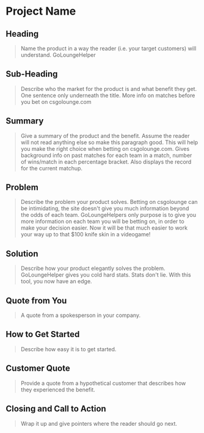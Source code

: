 # Project Name #

<!-- 
> This material was originally posted [here](http://www.quora.com/What-is-Amazons-approach-to-product-development-and-product-management). It is reproduced here for posterities sake.

There is an approach called "working backwards" that is widely used at Amazon. They work backwards from the customer,
rather than starting with an idea for a product and trying to bolt customers onto it. While working backwards can be
applied to any specific product decision, using this approach is especially important when developing new products or
features.

For new initiatives a product manager typically starts by writing an internal press release announcing the finished
product. The target audience for the press release is the new/updated product's customers, which can be retail customers
or internal users of a tool or technology. Internal press releases are centered around the customer problem, how current
solutions (internal or external) fail, and how the new product will blow away existing solutions.

If the benefits listed don't sound very interesting or exciting to customers, then perhaps they're not (and shouldn't
be built). Instead, the product manager should keep iterating on the press release until they've come up with benefits
that actually sound like benefits. Iterating on a press release is a lot less expensive than iterating on the product
itself (and quicker!).

If the press release is more than a page and a half, it is probably too long. Keep it simple. 3-4 sentences for most
paragraphs. Cut out the fat. Don't make it into a spec. You can accompany the press release with a FAQ that answers all
of the other business or execution questions so the press release can stay focused on what the customer gets. My rule of
thumb is that if the press release is hard to write, then the product is probably going to suck. Keep working at it until
the outline for each paragraph flows.

Oh, and I also like to write press-releases in what I call "Oprah-speak" for mainstream consumer products. Imagine you're
sitting on Oprah's couch and have just explained the product to her, and then you listen as she explains it to her
audience. That's "Oprah-speak", not "Geek-speak".

Once the project moves into development, the press release can be used as a touchstone; a guiding light. The product
team can ask themselves, "Are we building what is in the press release?" If they find they're spending time building
things that aren't in the press release (overbuilding), they need to ask themselves why. This keeps product development
focused on achieving the customer benefits and not building extraneous stuff that takes longer to build, takes resources
to maintain, and doesn't provide real customer benefit (at least not enough to warrant inclusion in the press release).
 -->
 
## Heading ##
  > Name the product in a way the reader (i.e. your target customers) will understand.
GoLoungeHelper

## Sub-Heading ##
  > Describe who the market for the product is and what benefit they get. One sentence only underneath the title.
  More info on matches before you bet on csgolounge.com


## Summary ##
  > Give a summary of the product and the benefit. Assume the reader will not read anything else so make this paragraph good.
  This will help you make the right choice when betting on csgolounge.com. Gives background info on past matches for each
  team in a match, number of wins/match in each percentage bracket. Also displays the record for the current matchup.

## Problem ##
  > Describe the problem your product solves.
  Betting on csgolounge can be intimidating, the site doesn't give you much information beyond the odds of each team.
  GoLoungeHelpers only purpose is to give you more information on each team you will be betting on, in order to make your
  decision easier. Now it will be that much easier to work your way up to that $100 knife skin in a videogame!

## Solution ##
  > Describe how your product elegantly solves the problem.
  GoLoungeHelper gives you cold hard stats. Stats don't lie. With this tool, you now have an edge.

## Quote from You ##
  > A quote from a spokesperson in your company.

## How to Get Started ##
  > Describe how easy it is to get started.

## Customer Quote ##
  > Provide a quote from a hypothetical customer that describes how they experienced the benefit.

## Closing and Call to Action ##
  > Wrap it up and give pointers where the reader should go next.
